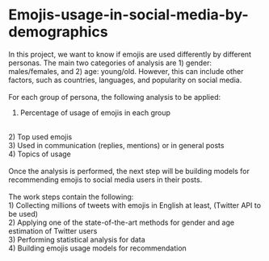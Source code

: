# Emojis-usage-in-social-media-by-demographics
In this project, we want to know if emojis are used differently by different personas. The main two categories of analysis are 1) gender: males/females, and 2) age: young/old. However, this can include other factors, such as countries, languages, and popularity on social media.
</br>
</br>
For each group of persona, the following analysis to be applied:
</br>
1) Percentage of usage of emojis in each group
</br>
2) Top used emojis
</br>
3) Used in communication (replies, mentions) or in general posts
</br>
4) Topics of usage
</br>
</br>Once the analysis is performed, the next step will be building models for recommending emojis to social media users in their posts.
</br>
</br>
The work steps contain the following:
</br>
1) Collecting millions of tweets with emojis in English at least, (Twitter API to be used)
</br>
2) Applying one of the state-of-the-art methods for gender and age estimation of Twitter users
</br>
3) Performing statistical analysis for data
</br>
4) Building emojis usage models for recommendation
